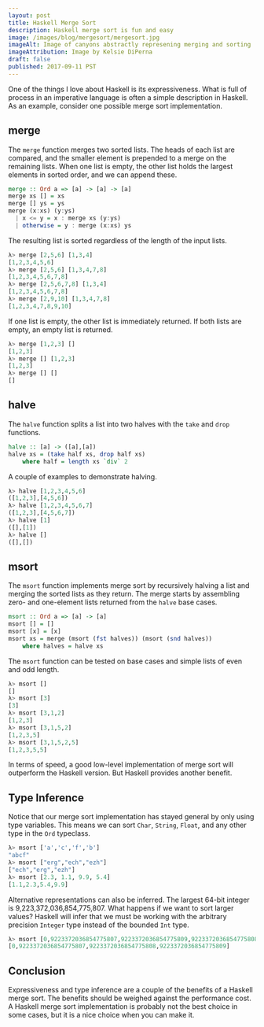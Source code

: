 ```yaml
---
layout: post
title: Haskell Merge Sort
description: Haskell merge sort is fun and easy
image: /images/blog/mergesort/mergesort.jpg
imageAlt: Image of canyons abstractly represening merging and sorting
imageAttribution: Image by Kelsie DiPerna
draft: false
published: 2017-09-11 PST
---
```


One of the things I love about Haskell is its expressiveness. What is
full of process in an imperative language is often a simple
description in Haskell. As an example, consider one possible merge sort
implementation.

## merge

The `merge` function merges two sorted lists. The heads of each list
are compared, and the smaller element is prepended to a merge on the remaining
lists. When one list is empty, the other list holds the largest elements in
sorted order, and we can append these.

```haskell
merge :: Ord a => [a] -> [a] -> [a]
merge xs [] = xs
merge [] ys = ys
merge (x:xs) (y:ys)
  | x <= y = x : merge xs (y:ys)
  | otherwise = y : merge (x:xs) ys
```

The resulting list is sorted regardless of the length of the input lists.

```haskell
λ> merge [2,5,6] [1,3,4]
[1,2,3,4,5,6]
λ> merge [2,5,6] [1,3,4,7,8]
[1,2,3,4,5,6,7,8]
λ> merge [2,5,6,7,8] [1,3,4]
[1,2,3,4,5,6,7,8]
λ> merge [2,9,10] [1,3,4,7,8]
[1,2,3,4,7,8,9,10]
```

If one list is empty, the other list is immediately returned. If both lists are
empty, an empty list is returned.

```haskell
λ> merge [1,2,3] []
[1,2,3]
λ> merge [] [1,2,3]
[1,2,3]
λ> merge [] []
[]
```

## halve

The `halve` function splits a list into two halves with the `take` and `drop` functions.

```haskell
halve :: [a] -> ([a],[a])
halve xs = (take half xs, drop half xs)
    where half = length xs `div` 2
```

A couple of examples to demonstrate halving.

```haskell
λ> halve [1,2,3,4,5,6]
([1,2,3],[4,5,6])
λ> halve [1,2,3,4,5,6,7]
([1,2,3],[4,5,6,7])
λ> halve [1]
([],[1])
λ> halve []
([],[])
```

## msort

The `msort` function implements merge sort by recursively halving a list and
merging the sorted lists as they return. The merge starts by assembling
zero- and one-element lists returned from the `halve` base cases.

```haskell
msort :: Ord a => [a] -> [a]
msort [] = []
msort [x] = [x]
msort xs = merge (msort (fst halves)) (msort (snd halves))
    where halves = halve xs
```

The `msort` function can be tested on base cases and simple lists of even and
odd length.

```haskell
λ> msort []
[]
λ> msort [3]
[3]
λ> msort [3,1,2]
[1,2,3]
λ> msort [3,1,5,2]
[1,2,3,5]
λ> msort [3,1,5,2,5]
[1,2,3,5,5]
```

In terms of speed, a good low-level implementation of merge sort will outperform
the Haskell version. But Haskell provides another benefit.

## Type Inference

Notice that our merge sort implementation has stayed general by only using type
variables. This means we can sort `Char`, `String`, `Float`, and any other type
in the `Ord` typeclass.

```haskell
λ> msort ['a','c','f','b']
"abcf"
λ> msort ["erg","ech","ezh"]
["ech","erg","ezh"]
λ> msort [2.3, 1.1, 9.9, 5.4]
[1.1,2.3,5.4,9.9]
```

Alternative representations can also be inferred. The largest 64-bit integer is
9,223,372,036,854,775,807. What happens if we want to sort larger values?
Haskell will infer that we must be working with the arbitrary precision
`Integer` type instead of the bounded `Int` type.

```haskell
λ> msort [0,9223372036854775807,9223372036854775809,9223372036854775808]
[0,9223372036854775807,9223372036854775808,9223372036854775809]
```

## Conclusion

Expressiveness and type inference are a couple of the benefits of a Haskell
merge sort. The benefits should be weighed against the performance cost. A
Haskell merge sort implementation is probably not the best choice in some cases,
but it is a nice choice when you can make it.
